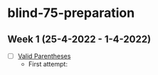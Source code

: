 # blind-75-preparation

## Week 1 (25-4-2022 - 1-4-2022)

-[ ] [Valid Parentheses](https://leetcode.com/problems/valid-parentheses/)
  - First attempt: 
